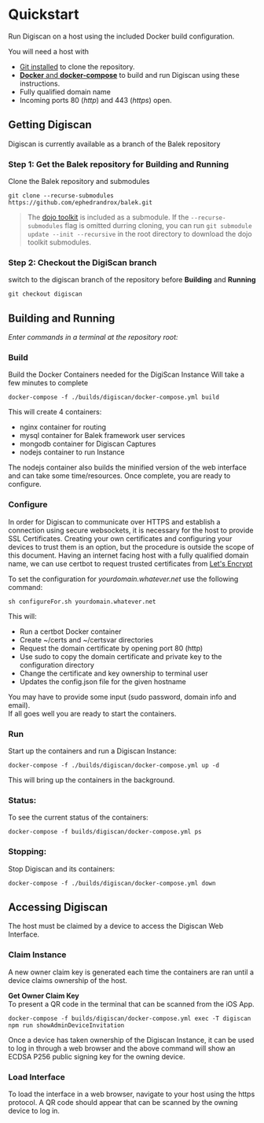 # Quickstart
Run Digiscan on a host using the included Docker build configuration.

You will need a host with
- [Git installed](https://github.com/git-guides/install-git) to clone the repository.
-  [**Docker** and **docker-compose**](https://www.docker.com) to build and run Digiscan using these instructions.
- Fully qualified domain name
- Incoming ports 80 (*http*) and 443 (*https*) open.


## Getting Digiscan
Digiscan is currently available as a branch of the Balek repository
### Step 1: Get the Balek repository for **Building** and **Running**
Clone the Balek repository and submodules

    git clone --recurse-submodules https://github.com/ephedrandrox/balek.git  

> The [dojo toolkit](https://dojotoolkit.org) is included as a submodule. If the `--recurse-submodules`
> flag is omitted durring cloning, you can run `git submodule update --init --recursive` in
> the root directory to download the dojo toolkit submodules.
### Step 2: Checkout the DigiScan branch

switch to the digiscan branch of the repository before **Building** and **Running**

    git checkout digiscan



## Building and Running

_Enter commands in a terminal at the repository root:_

### Build
Build the Docker Containers needed for the DigiScan Instance
Will take a few minutes to complete

    docker-compose -f ./builds/digiscan/docker-compose.yml build

This will create 4 containers: 
 - nginx container for routing
 - mysql container for Balek framework user services
 - mongodb container for Digiscan Captures
 - nodejs container to run Instance

The nodejs container also builds the minified version of the web interface and can take some time/resources. Once complete, you are ready to configure.

### Configure
In order for Digiscan to communicate over HTTPS and establish a connection using secure websockets, it is necessary for the host to provide SSL Certificates. Creating your own certificates and configuring your devices to trust them is an option, but the procedure is outside the scope of this document. Having an internet facing host with a fully qualified domain name, we can use certbot to request trusted certificates from [Let's Encrypt](https://www.letsencrypt.org/)  


To set the configuration for *yourdomain.whatever.net* use the following command:

    sh configureFor.sh yourdomain.whatever.net

This will:
 - Run a certbot Docker container 
 - Create ~/certs and ~/certsvar directories
 - Request the domain certificate by opening port 80 (http)
 - Use sudo to copy the domain certificate and private key to the configuration directory
 - Change the certificate and key ownership to terminal user
 - Updates the config.json file for the given hostname

You may have to provide some input (sudo password, domain info and email).  
If all goes well you are ready to start the containers.

### Run
Start up the containers and run a Digiscan Instance:

    docker-compose -f ./builds/digiscan/docker-compose.yml up -d

This will bring up the containers in the background.


### Status:
To see the current status of the containers:

    docker-compose -f builds/digiscan/docker-compose.yml ps


### Stopping:
Stop Digiscan and its containers:

    docker-compose -f ./builds/digiscan/docker-compose.yml down


## Accessing Digiscan

The host must be claimed by a device to access the Digiscan Web Interface.

### Claim Instance
 A new owner claim key is generated each time the containers are ran until a device claims ownership of the host.  

 **Get Owner Claim Key**  
To present a QR code in the terminal that can be scanned from the iOS App.  

    docker-compose -f builds/digiscan/docker-compose.yml exec -T digiscan npm run showAdminDeviceInvitation



Once a device has taken ownership of the Digiscan Instance, it can be used to log in through a web browser and the above command will show an ECDSA P256 public signing key for the owning device.

### Load Interface  
To load the interface in a web browser, navigate to your host using the https protocol. A QR code should appear that can be scanned by the owning device to log in.


